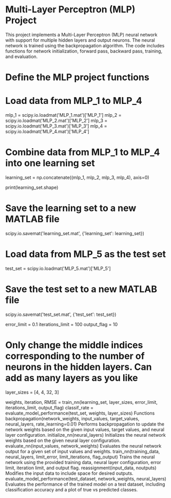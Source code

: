 # Multi-Layer Perceptron (MLP) Project
This project implements a Multi-Layer Perceptron (MLP) neural network with support for multiple hidden layers and output neurons. The neural network is trained using the backpropagation algorithm. The code includes functions for network initialization, forward pass, backward pass, training, and evaluation.

# Define the MLP project functions

# Load data from MLP_1 to MLP_4
mlp_1 = scipy.io.loadmat('MLP_1.mat')['MLP_1']
mlp_2 = scipy.io.loadmat('MLP_2.mat')['MLP_2']
mlp_3 = scipy.io.loadmat('MLP_3.mat')['MLP_3']
mlp_4 = scipy.io.loadmat('MLP_4.mat')['MLP_4']

# Combine data from MLP_1 to MLP_4 into one learning set
learning_set = np.concatenate((mlp_1, mlp_2, mlp_3, mlp_4), axis=0)

print(learning_set.shape)

# Save the learning set to a new MATLAB file
scipy.io.savemat('learning_set.mat', {'learning_set': learning_set})

# Load data from MLP_5 as the test set
test_set = scipy.io.loadmat('MLP_5.mat')['MLP_5']

# Save the test set to a new MATLAB file
scipy.io.savemat('test_set.mat', {'test_set': test_set})

error_limit = 0.1
iterations_limit = 100
output_flag = 10

# Only change the middle indices corresponding to the number of neurons in the hidden layers. Can add as many layers as you like
layer_sizes = [4, 4, 32, 3]

weights, iteration, RMSE = train_nn(learning_set, layer_sizes, error_limit, iterations_limit, output_flag)
classif_rate = evaluate_model_performance(test_set, weights, layer_sizes)
Functions
backpropagation(network_weights, input_values, target_values, neural_layers, rate_learning=0.01)
Performs backpropagation to update the network weights based on the given input values, target values, and neural layer configuration.
initialize_nn(neural_layers)
Initializes the neural network weights based on the given neural layer configuration.
evaluate_nn(input_values, network_weights)
Evaluates the neural network output for a given set of input values and weights.
train_nn(training_data, neural_layers, limit_error, limit_iterations, flag_output)
Trains the neural network using the provided training data, neural layer configuration, error limit, iteration limit, and output flag.
reassignment(input_data, noutputs)
Modifies the input data to include space for desired outputs.
evaluate_model_performance(test_dataset, network_weights, neural_layers)
Evaluates the performance of the trained model on a test dataset, including classification accuracy and a plot of true vs predicted classes.
